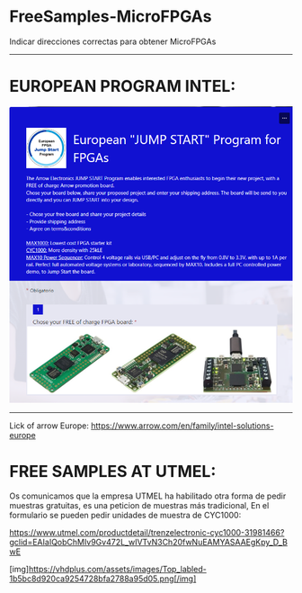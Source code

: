 # FreeSamples-MicroFPGAs
Indicar direcciones correctas para obtener MicroFPGAs

---

# EUROPEAN PROGRAM INTEL:
![Free samples from Intel](https://github.com/AtlasFPGA/FreeSamples-MicroFPGAs/raw/main/FOTOS/European%20Program%20Micro-FPGAS.png)

---
Lick of arrow Europe:
https://www.arrow.com/en/family/intel-solutions-europe

# FREE SAMPLES AT UTMEL:
Os comunicamos que la empresa UTMEL ha habilitado otra forma de pedir muestras gratuitas, es una peticion de muestras más tradicional, En el formulario se pueden pedir unidades de muestra de CYC1000: 

https://www.utmel.com/productdetail/trenzelectronic-cyc1000-31981466?gclid=EAIaIQobChMIv9Gv472L_wIVTvN3Ch20fwNuEAMYASAAEgKpy_D_BwE

[img]https://vhdplus.com/assets/images/Top_labled-1b5bc8d920ca9254728bfa2788a95d05.png[/img]
